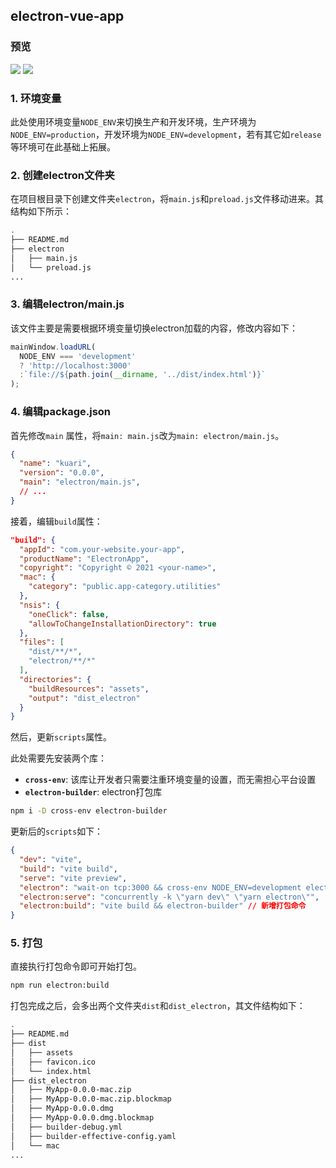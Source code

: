 ## electron-vue-app

### 预览
<img src="https://i.328888.xyz/2023/05/03/iMswTp.png" />
<img src="https://i.328888.xyz/2023/05/03/iMsYJv.png" />

### 1. 环境变量

此处使用环境变量`NODE_ENV`来切换生产和开发环境，生产环境为`NODE_ENV=production`，开发环境为`NODE_ENV=development`，若有其它如`release`等环境可在此基础上拓展。

### 2. 创建electron文件夹

在项目根目录下创建文件夹`electron`，将`main.js`和`preload.js`文件移动进来。其结构如下所示：

~~~bash
.
├── README.md
├── electron
│   ├── main.js
│   └── preload.js
...
~~~

### 3. 编辑electron/main.js

该文件主要是需要根据环境变量切换electron加载的内容，修改内容如下：

~~~js
mainWindow.loadURL(
  NODE_ENV === 'development'
  ? 'http://localhost:3000'
  :`file://${path.join(__dirname, '../dist/index.html')}`
);
~~~

### 4. 编辑package.json

首先修改`main` 属性，将`main: main.js`改为`main: electron/main.js`。

~~~json
{
  "name": "kuari",
  "version": "0.0.0",
  "main": "electron/main.js",
  // ... 
}
~~~

接着，编辑`build`属性：

~~~json
"build": {
  "appId": "com.your-website.your-app",
  "productName": "ElectronApp",
  "copyright": "Copyright © 2021 <your-name>",
  "mac": {
    "category": "public.app-category.utilities"
  },
  "nsis": {
    "oneClick": false,
    "allowToChangeInstallationDirectory": true
  },
  "files": [
    "dist/**/*",
    "electron/**/*"
  ],
  "directories": {
    "buildResources": "assets",
    "output": "dist_electron"
  }
}
~~~

然后，更新`scripts`属性。

此处需要先安装两个库：

- **`cross-env`**: 该库让开发者只需要注重环境变量的设置，而无需担心平台设置
- **`electron-builder`**: electron打包库

~~~bash
npm i -D cross-env electron-builder
~~~

更新后的`scripts`如下：

~~~json
{
  "dev": "vite",
  "build": "vite build",
  "serve": "vite preview",
  "electron": "wait-on tcp:3000 && cross-env NODE_ENV=development electron .", // 此处需要设置环境变量以保证开发时加载url
  "electron:serve": "concurrently -k \"yarn dev\" \"yarn electron\"",
  "electron:build": "vite build && electron-builder" // 新增打包命令
}
~~~

### 5. 打包

直接执行打包命令即可开始打包。

~~~bash
npm run electron:build
~~~

打包完成之后，会多出两个文件夹`dist`和`dist_electron`，其文件结构如下：

~~~bash
.
├── README.md
├── dist
│   ├── assets
│   ├── favicon.ico
│   └── index.html
├── dist_electron
│   ├── MyApp-0.0.0-mac.zip
│   ├── MyApp-0.0.0-mac.zip.blockmap
│   ├── MyApp-0.0.0.dmg
│   ├── MyApp-0.0.0.dmg.blockmap
│   ├── builder-debug.yml
│   ├── builder-effective-config.yaml
│   └── mac
...
~~~